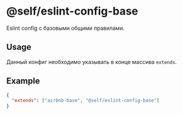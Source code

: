 # @self/eslint-config-base

Eslint config с базовыми общими правилами.

## Usage
Данный конфиг необходимо указывать в конце массива ```extends```.

## Example

```json
{
  "extends": ["airbnb-base", "@self/eslint-config-base"]
}
```

